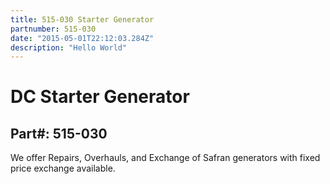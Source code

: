```yaml
---
title: 515-030 Starter Generator
partnumber: 515-030
date: "2015-05-01T22:12:03.284Z"
description: "Hello World"
---
```


# DC Starter Generator
## Part#: 515-030

We offer Repairs, Overhauls, and Exchange of Safran generators with fixed price exchange available.



